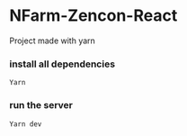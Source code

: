 # NFarm-Zencon-React

Project made with yarn

### install all dependencies
```
Yarn
```
### run the server
```
Yarn dev
```
